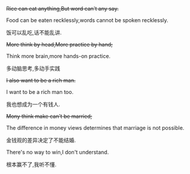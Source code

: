 ~~Rice can eat anything,But word can't any say.~~

Food can be eaten recklessly,words cannot be spoken recklessly.

饭可以乱吃,话不能乱讲.

~~More think by head,More practice by hand;~~

Think more brain,more hands-on practice.

多动脑思考,多动手实践

~~I also want to be a rich man.~~

I want to be a rich man too.

我也想成为一个有钱人.


~~Mony think make can't be married;~~

The difference in money views determines that marriage is not possible.

金钱观的差异决定了不能结婚.

There's no way to win,I don't understand.

根本赢不了,我听不懂.
